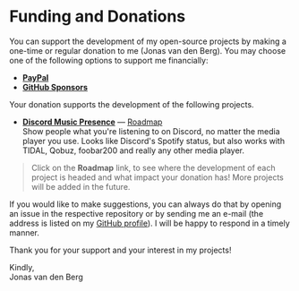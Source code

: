 # Funding and Donations

You can support the development of my open-source projects
by making a one-time or regular donation
to me (Jonas van den Berg).
You may choose one of the following options to support me financially:

- **[PayPal](https://www.paypal.com/donate/?hosted_button_id=WJE4KJ45EZQUN)**
- **[GitHub Sponsors](https://github.com/sponsors/jonasberge)**

Your donation supports the development of the following projects.  

- **[Discord Music Presence](https://github.com/jonasberge/discord-music-presence)**
  — [Roadmap](https://github.com/jonasberge/discord-music-presence/blob/master/README.md)  
  Show people what you're listening to on Discord,
  no matter the media player you use.
  Looks like Discord's Spotify status,
  but also works with TIDAL, Qobuz, foobar200
  and really any other media player.

> Click on the **Roadmap** link, to see where the development of each project is headed
> and what impact your donation has! More projects will be added in the future.

If you would like to make suggestions,
you can always do that by opening an issue in the respective repository
or by sending me an e-mail (the address is listed on my
[GitHub profile](https://github.com/jonasberge)).
I will be happy to respond in a timely manner.

Thank you for your support and your interest in my projects!

Kindly,  
Jonas van den Berg

